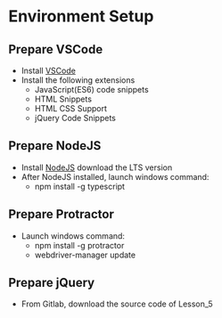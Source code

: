 # Environment Setup

## Prepare VSCode

- Install [VSCode](https://code.visualstudio.com/)
- Install the following extensions
  - JavaScript(ES6) code snippets
  - HTML Snippets
  - HTML CSS Support
  - jQuery Code Snippets

## Prepare NodeJS

- Install [NodeJS](https://nodejs.org/en/) download the LTS version
- After NodeJS installed, launch windows command:
  - npm install -g typescript

## Prepare Protractor

- Launch windows command:
  - npm install -g protractor
  - webdriver-manager update

## Prepare jQuery

- From Gitlab, download the source code of Lesson_5
